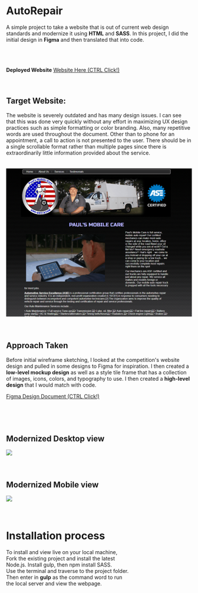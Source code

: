 # AutoRepair
 
A simple project to take a website that is out of current web design standards and modernize it using **HTML** and **SASS**. In this project, I did the initial design in **Figma** and then translated that into code.  
<br/>  <br/>  <br/>  

**Deployed Website**
<a target="_blank" href="https://agent1red.github.io/autorepair/" title="Figma Design Document">Website Here (CTRL Click!)</a>
<br/>  <br/>  <br/>  

## Target Website: 
The website is severely outdated and has many design issues. I can see that this was done very quickly without any effort in maximizing UX design practices such as simple formatting or color branding. Also, many repetitive words are used throughout the document. Other than to phone for an appointment, a call to action is not presented to the user.  There should be in a single scrollable format rather than multiple pages since there is extraordinarily little information provided about the service. 
<br/>  <br/>  
![](oldWebsite.gif)
<br/>  <br/>  <br/>  

## Approach Taken

Before initial wireframe sketching, I looked at the competition's website design and pulled in some designs to Figma for inspiration. I then created a **low-level mockup design** as well as a style tile frame that has a collection of images, icons, colors, and typography to use. I then created a **high-level design** that I would match with code. 
<br/>  

 <a target="_blank" href="https://www.figma.com/file/VeKPlrTggvYsqlnOAl1Z0n/Mobile-Repair-Project?node-id=3%3A2" title="Figma Design Document">Figma Design Document (CTRL Click!)</a> 
  

<br/>  <br/>  <br/>  

## Modernized Desktop view 
![](newWebsite.gif)
<br/>  <br/>  <br/>  

## Modernized Mobile view
![](newMobile.gif)
<br/>  <br/>  <br/>  

# Installation process  
To install and view live on your local machine,  
Fork the existing project and install the latest  
Node.js. Install gulp, then npm install SASS.  
Use the terminal and traverse to the project folder.  
Then enter in **gulp** as the command word to run  
the local server and view the webpage. 
